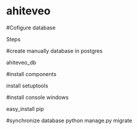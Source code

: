 ahiteveo
========
#Cofigure database

Steps

#create manually  database in postgres

ahiteveo_db

#install components

install setuptools

#install console windows

easy_install pip


#synchronize database
python manage.py migrate